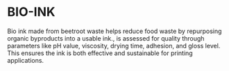 # BIO-INK
Bio ink made from beetroot waste helps reduce food waste by repurposing organic byproducts into a usable ink., is assessed for quality through parameters like pH value, viscosity, drying time, adhesion, and gloss level. This ensures the ink is both effective and sustainable for printing applications.
